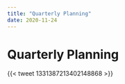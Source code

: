 ```yaml
---
title: "Quarterly Planning"
date: 2020-11-24
---
```


# Quarterly Planning

{{< tweet 1331387213402148868 >}}